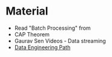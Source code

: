 # Material
- Read "Batch Processing" from 
- CAP Theorem
- Gaurav Sen Videos - Data streaming
- [Data Engineering Path](https://github.com/andkret/Cookbook)